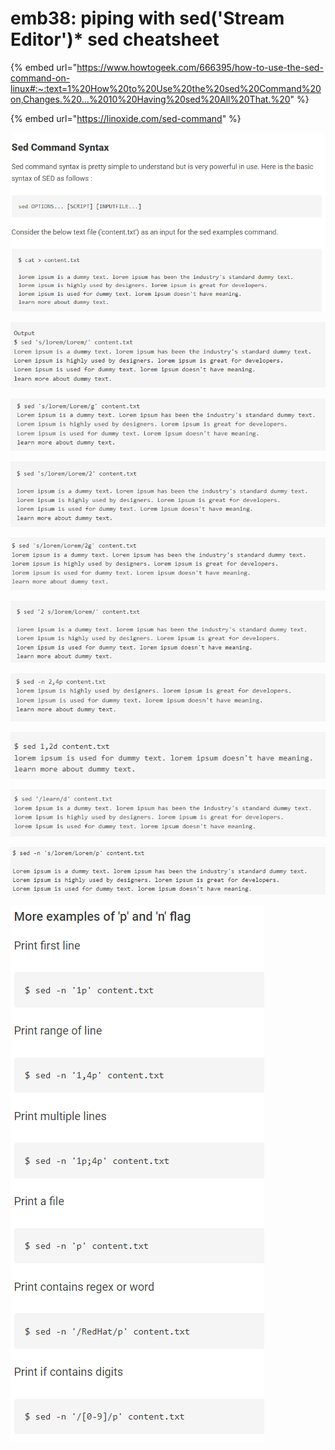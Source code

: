 # emb38: piping with sed('Stream Editor')\* sed cheatsheet

{% embed url="https://www.howtogeek.com/666395/how-to-use-the-sed-command-on-linux#:~:text=1%20How%20to%20Use%20the%20sed%20Command%20on,Changes.%20...%2010%20Having%20sed%20All%20That.%20" %}

{% embed url="https://linoxide.com/sed-command" %}

![](<../../.gitbook/assets/image (66).png>)

![s for search; replace string](<../../.gitbook/assets/image (215) (1).png>)

![replace all the occurrence of a string in a file(g for global)](<../../.gitbook/assets/image (127).png>)

![replace nth occurrence](<../../.gitbook/assets/image (165).png>)

![replace from nth occurrence onward to the end](<../../.gitbook/assets/image (68).png>)

![search and replace a string on a specified line number](<../../.gitbook/assets/image (145).png>)

![Display partial text of a file](<../../.gitbook/assets/image (92).png>)

![Display all contents except particular lines](<../../.gitbook/assets/image (7) (1).png>)

![Display all lines except pattern matching line](<../../.gitbook/assets/image (5).png>)

![Display replaced lines](<../../.gitbook/assets/image (217).png>)

![](<../../.gitbook/assets/image (231).png>)
